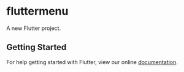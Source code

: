 # fluttermenu

A new Flutter project.

## Getting Started

For help getting started with Flutter, view our online
[documentation](https://flutter.io/).
